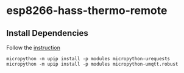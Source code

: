 # esp8266-hass-thermo-remote

## Install Dependencies
Follow the [instruction](http://docs.micropython.org/en/latest/pyboard/reference/packages.html#upip-package-manager)


```shell
micropython -m upip install -p modules micropython-urequests
micropython -m upip install -p modules micropython-umqtt.robust
```
